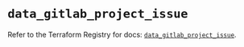 # `data_gitlab_project_issue`

Refer to the Terraform Registry for docs: [`data_gitlab_project_issue`](https://registry.terraform.io/providers/gitlabhq/gitlab/17.6.0/docs/data-sources/project_issue).
